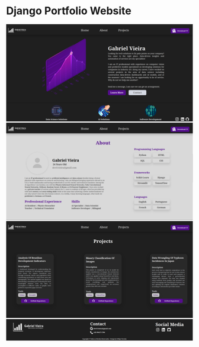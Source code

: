 # Django Portfolio Website

![Dashboard](Home.png)
![Dashboard](About.png)
![Dashboard](Projects.png)
![Dashboard](Contact.png)
